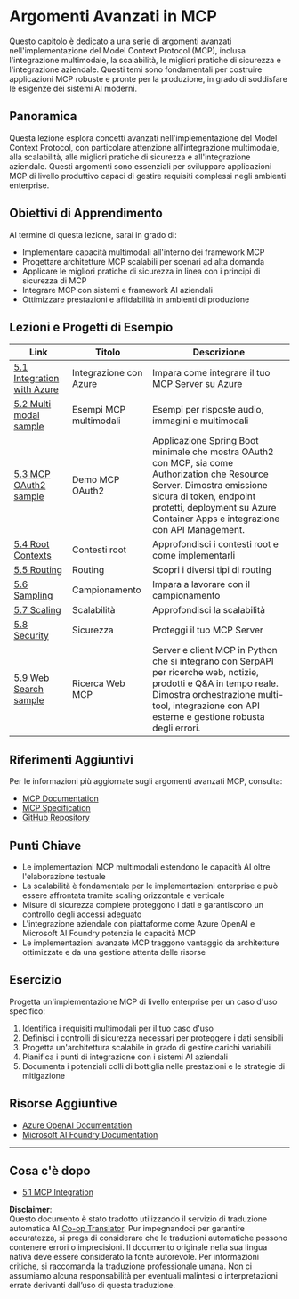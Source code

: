 <!--
CO_OP_TRANSLATOR_METADATA:
{
  "original_hash": "494d87e1c4b9239c70f6a341fcc59a48",
  "translation_date": "2025-06-02T18:57:54+00:00",
  "source_file": "05-AdvancedTopics/README.md",
  "language_code": "it"
}
-->
# Argomenti Avanzati in MCP

Questo capitolo è dedicato a una serie di argomenti avanzati nell'implementazione del Model Context Protocol (MCP), inclusa l'integrazione multimodale, la scalabilità, le migliori pratiche di sicurezza e l'integrazione aziendale. Questi temi sono fondamentali per costruire applicazioni MCP robuste e pronte per la produzione, in grado di soddisfare le esigenze dei sistemi AI moderni.

## Panoramica

Questa lezione esplora concetti avanzati nell'implementazione del Model Context Protocol, con particolare attenzione all'integrazione multimodale, alla scalabilità, alle migliori pratiche di sicurezza e all'integrazione aziendale. Questi argomenti sono essenziali per sviluppare applicazioni MCP di livello produttivo capaci di gestire requisiti complessi negli ambienti enterprise.

## Obiettivi di Apprendimento

Al termine di questa lezione, sarai in grado di:

- Implementare capacità multimodali all'interno dei framework MCP
- Progettare architetture MCP scalabili per scenari ad alta domanda
- Applicare le migliori pratiche di sicurezza in linea con i principi di sicurezza di MCP
- Integrare MCP con sistemi e framework AI aziendali
- Ottimizzare prestazioni e affidabilità in ambienti di produzione

## Lezioni e Progetti di Esempio

| Link | Titolo | Descrizione |
|------|--------|-------------|
| [5.1 Integration with Azure](./mcp-integration/README.md) | Integrazione con Azure | Impara come integrare il tuo MCP Server su Azure |
| [5.2 Multi modal sample](./mcp-multi-modality/README.md) | Esempi MCP multimodali | Esempi per risposte audio, immagini e multimodali |
| [5.3 MCP OAuth2 sample](../../../05-AdvancedTopics/mcp-oauth2-demo) | Demo MCP OAuth2 | Applicazione Spring Boot minimale che mostra OAuth2 con MCP, sia come Authorization che Resource Server. Dimostra emissione sicura di token, endpoint protetti, deployment su Azure Container Apps e integrazione con API Management. |
| [5.4 Root Contexts](./mcp-root-contexts/README.md) | Contesti root | Approfondisci i contesti root e come implementarli |
| [5.5 Routing](./mcp-routing/README.md) | Routing | Scopri i diversi tipi di routing |
| [5.6 Sampling](./mcp-sampling/README.md) | Campionamento | Impara a lavorare con il campionamento |
| [5.7 Scaling](./mcp-scaling/README.md) | Scalabilità | Approfondisci la scalabilità |
| [5.8 Security](./mcp-security/README.md) | Sicurezza | Proteggi il tuo MCP Server |
| [5.9 Web Search sample](./web-search-mcp/README.md) | Ricerca Web MCP | Server e client MCP in Python che si integrano con SerpAPI per ricerche web, notizie, prodotti e Q&A in tempo reale. Dimostra orchestrazione multi-tool, integrazione con API esterne e gestione robusta degli errori. |

## Riferimenti Aggiuntivi

Per le informazioni più aggiornate sugli argomenti avanzati MCP, consulta:
- [MCP Documentation](https://modelcontextprotocol.io/)
- [MCP Specification](https://spec.modelcontextprotocol.io/)
- [GitHub Repository](https://github.com/modelcontextprotocol)

## Punti Chiave

- Le implementazioni MCP multimodali estendono le capacità AI oltre l'elaborazione testuale
- La scalabilità è fondamentale per le implementazioni enterprise e può essere affrontata tramite scaling orizzontale e verticale
- Misure di sicurezza complete proteggono i dati e garantiscono un controllo degli accessi adeguato
- L'integrazione aziendale con piattaforme come Azure OpenAI e Microsoft AI Foundry potenzia le capacità MCP
- Le implementazioni avanzate MCP traggono vantaggio da architetture ottimizzate e da una gestione attenta delle risorse

## Esercizio

Progetta un'implementazione MCP di livello enterprise per un caso d'uso specifico:

1. Identifica i requisiti multimodali per il tuo caso d'uso
2. Definisci i controlli di sicurezza necessari per proteggere i dati sensibili
3. Progetta un'architettura scalabile in grado di gestire carichi variabili
4. Pianifica i punti di integrazione con i sistemi AI aziendali
5. Documenta i potenziali colli di bottiglia nelle prestazioni e le strategie di mitigazione

## Risorse Aggiuntive

- [Azure OpenAI Documentation](https://learn.microsoft.com/en-us/azure/ai-services/openai/)
- [Microsoft AI Foundry Documentation](https://learn.microsoft.com/en-us/ai-services/)

---

## Cosa c'è dopo

- [5.1 MCP Integration](./mcp-integration/README.md)

**Disclaimer**:  
Questo documento è stato tradotto utilizzando il servizio di traduzione automatica AI [Co-op Translator](https://github.com/Azure/co-op-translator). Pur impegnandoci per garantire accuratezza, si prega di considerare che le traduzioni automatiche possono contenere errori o imprecisioni. Il documento originale nella sua lingua nativa deve essere considerato la fonte autorevole. Per informazioni critiche, si raccomanda la traduzione professionale umana. Non ci assumiamo alcuna responsabilità per eventuali malintesi o interpretazioni errate derivanti dall’uso di questa traduzione.